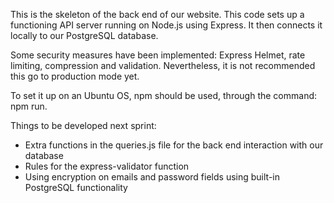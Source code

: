 This is the skeleton of the back end of our website.
This code sets up a functioning API server running on Node.js using Express. It then connects it locally to our PostgreSQL database.

Some security measures have been implemented: Express Helmet, rate limiting, compression and validation. Nevertheless, it is not recommended this go to production mode yet.

To set it up on an Ubuntu OS, npm should be used, through the command:
npm run.

Things to be developed next sprint:

- Extra functions in the queries.js file for the back end interaction with our database
- Rules for the express-validator function
- Using encryption on emails and password fields using built-in PostgreSQL functionality

